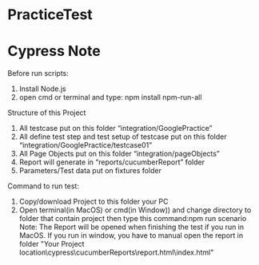 # PracticeTest
# Cypress Note

Before run scripts:
1. Install Node.js
2. open cmd or terminal and type: npm install npm-run-all

Structure of this Project
1. All testcase put on this folder “integration/GooglePractice”
2. All define test step and test setup of testcase put on this folder “integration/GooglePractice/testcase01”
3. All Page Objects put on this folder “integration/pageObjects”
4. Report will generate in “reports/cucumberReport” folder
5. Parameters/Test data put on fixtures folder

Command to run test: 
1. Copy/download Project to this folder your PC
2. Open terminal(in MacOS) or cmd(in Window)) and change directory to folder that contain project then type this command:npm run scenario
Note: The Report will be opened when finishing the test if you run in MacOS. If you run in window, you have to manual open the report in folder "Your Project location\cypress\cucumberReports\report.html\index.html"